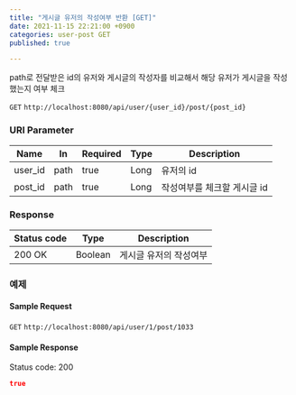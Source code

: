 ```yaml
---
title: "게시글 유저의 작성여부 반환 [GET]"
date: 2021-11-15 22:21:00 +0900
categories: user-post GET
published: true

---
```


path로 전달받은 id의 유저와 게시글의 작성자를 비교해서 해당 유저가 게시글을 작성했는지 여부 체크

`GET` `http://localhost:8080/api/user/{user_id}/post/{post_id}`

### URI Parameter

| Name    | In   | Required | Type | Description                 |
| ------- | ---- | -------- | ---- | --------------------------- |
| user_id | path | true     | Long | 유저의 id                   |
| post_id | path | true     | Long | 작성여부를 체크할 게시글 id |

### Response

| Status code | Type    | Description            |
| ----------- | ------- | ---------------------- |
| 200 OK      | Boolean | 게시글 유저의 작성여부 |



### 예제

#### Sample Request

`GET` `http://localhost:8080/api/user/1/post/1033`

#### Sample Response

Status code: 200

```json
true
```


